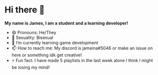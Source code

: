 # Hi there 👋

**My name is James, I am a student and a learning developer!**

- 😄 Pronouns: He/They
- 🌈 Sexuality: Bisexual
- 🌱 I’m currently learning game development
- 📫 How to reach me: My discord is jameina#5046 or make an issue on here or something idk get creative!
- ⚡ Fun fact: I have made 5 playlists in the last week alone I think I might be losing my mind!
